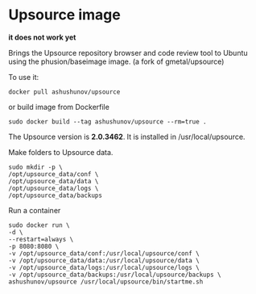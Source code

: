 Upsource image
=============

**it does not work yet**

Brings the Upsource repository browser and code review
tool to Ubuntu using the phusion/baseimage image.
(a fork of gmetal/upsource)

To use it: 

`docker pull ashushunov/upsource`

or build image from Dockerfile

`sudo docker build --tag ashushunov/upsource --rm=true .`

The Upsource version is **2.0.3462**. It is installed in /usr/local/upsource.

Make folders to Upsource data.
```
sudo mkdir -p \
/opt/upsource_data/conf \
/opt/upsource_data/data \
/opt/upsource_data/logs \
/opt/upsource_data/backups
```
Run a container
```
sudo docker run \
-d \
--restart=always \
-p 8080:8080 \
-v /opt/upsource_data/conf:/usr/local/upsource/conf \
-v /opt/upsource_data/data:/usr/local/upsource/data \
-v /opt/upsource_data/logs:/usr/local/upsource/logs \
-v /opt/upsource_data/backups:/usr/local/upsource/backups \
ashushunov/upsource /usr/local/upsource/bin/startme.sh
```
